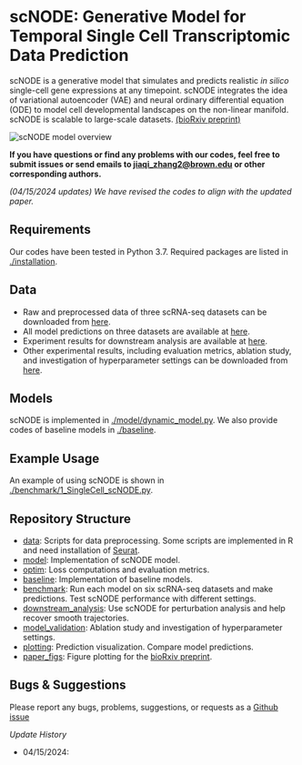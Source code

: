 # scNODE: Generative Model for Temporal Single Cell Transcriptomic Data Prediction

scNODE is a generative model that simulates and predicts realistic *in silico* single-cell gene expressions at any timepoint. scNODE integrates the idea of variational autoencoder (VAE) and neural ordinary differential equation (ODE) to model cell developmental landscapes on the non-linear manifold. scNODE is scalable to large-scale datasets.
[(bioRxiv preprint)](https://www.biorxiv.org/content/10.1101/2023.11.22.568346v2)

![scNODE model overview](https://github.com/rsinghlab/scNODE/blob/main/model_illustration.jpg?raw=true)

**If you have questions or find any problems with our codes, feel free to submit issues or send emails to jiaqi_zhang2@brown.edu or other corresponding authors.**

*(04/15/2024 updates) We have revised the codes to align with the updated paper.* 

## Requirements

Our codes have been tested in Python 3.7. Required packages are listed in [./installation](./installation).

## Data

- Raw and preprocessed data of three scRNA-seq datasets can be downloaded from [here](https://doi.org/10.6084/m9.figshare.25601610.v1).
- All model predictions on three datasets are available at [here](https://doi.org/10.6084/m9.figshare.25602000).
- Experiment results for downstream analysis are available at [here](https://doi.org/10.6084/m9.figshare.25602672).
- Other experimental results, including evaluation metrics, ablation study, and investigation of hyperparameter settings can be downloaded from [here](https://doi.org/10.6084/m9.figshare.25607973).



## Models

scNODE is implemented in [./model/dynamic_model.py](./model/dynamic_model.py). We also provide codes of baseline models in [./baseline](./baseline).


## Example Usage

An example of using scNODE is shown in [./benchmark/1_SingleCell_scNODE.py](./benchmark/1_SingleCell_scNODE.py).


## Repository Structure

- [data](./data): Scripts for data preprocessing. Some scripts are implemented in R and need installation of [Seurat](https://satijalab.org/seurat/).
- [model](./model): Implementation of scNODE model.
- [optim](./optim): Loss computations and evaluation metrics.
- [baseline](./baseline): Implementation of baseline models.
- [benchmark](./benchmark): Run each model on six scRNA-seq datasets and make predictions. Test scNODE performance with different settings.
- [downstream_analysis](./downstream_analysis): Use scNODE for perturbation analysis and help recover smooth trajectories.
- [model_validation](./model_validation): Ablation study and investigation of hyperparameter settings.
- [plotting](./plotting): Prediction visualization. Compare model predictions.
- [paper_figs](./paper_figs): Figure plotting for the [bioRxiv preprint](https://www.biorxiv.org/content/10.1101/2023.11.22.568346v2).



## Bugs & Suggestions

Please report any bugs, problems, suggestions, or requests as a [Github issue](https://github.com/rsinghlab/scNODE/issues)


*Update History*

- 04/15/2024: 